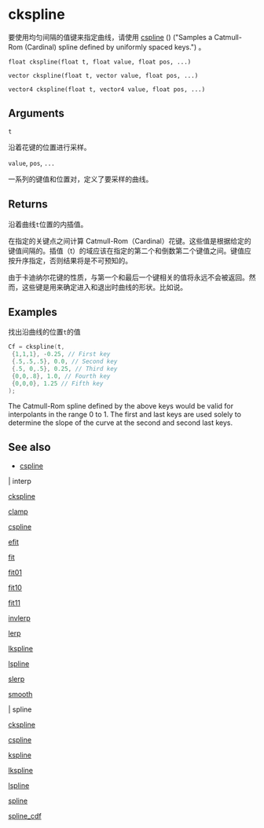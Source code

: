 # ckspline

要使用均匀间隔的值键来指定曲线，请使用 [cspline](cspline.html) () ("Samples a Catmull-Rom (Cardinal) spline defined by uniformly spaced keys.") 。

`float ckspline(float t, float value, float pos, ...)`

`vector ckspline(float t, vector value, float pos, ...)`

`vector4 ckspline(float t, vector4 value, float pos, ...)`

## Arguments

`t`

沿着花键的位置进行采样。

`value`, `pos`, `...`

一系列的键值和位置对，定义了要采样的曲线。

## Returns

沿着曲线`t`位置的内插值。

在指定的关键点之间计算 Catmull-Rom（Cardinal）花键。这些值是根据给定的键值间隔的。插值（t）的域应该在指定的第二个和倒数第二个键值之间。键值应按升序指定，否则结果将是不可预知的。

由于卡迪纳尔花键的性质，与第一个和最后一个键相关的值将永远不会被返回。然而，这些键是用来确定进入和退出时曲线的形状。比如说。

## Examples



找出沿曲线的位置`t`的值

```c
Cf = ckspline(t,
 {1,1,1}, -0.25, // First key
 {.5,.5,.5}, 0.0, // Second key
 {.5, 0,.5}, 0.25, // Third key
 {0,0,.8}, 1.0, // Fourth key
 {0,0,0}, 1.25 // Fifth key
);

```

The Catmull-Rom spline defined by the above keys would be valid for
interpolants in the range 0 to 1. The first and last keys are used
solely to determine the slope of the curve at the second and second last
keys.

## See also

- [cspline](cspline.html)

|
interp

[ckspline](ckspline.html)

[clamp](clamp.html)

[cspline](cspline.html)

[efit](efit.html)

[fit](fit.html)

[fit01](fit01.html)

[fit10](fit10.html)

[fit11](fit11.html)

[invlerp](invlerp.html)

[lerp](lerp.html)

[lkspline](lkspline.html)

[lspline](lspline.html)

[slerp](slerp.html)

[smooth](smooth.html)

|
spline

[ckspline](ckspline.html)

[cspline](cspline.html)

[kspline](kspline.html)

[lkspline](lkspline.html)

[lspline](lspline.html)

[spline](spline.html)

[spline_cdf](spline_cdf.html)
